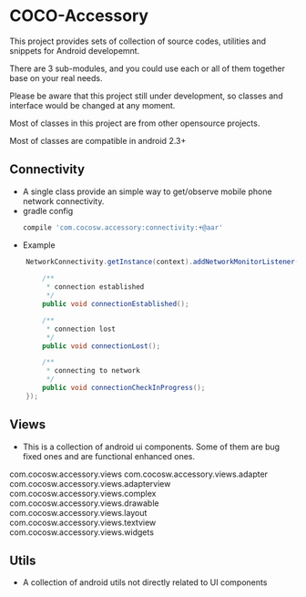 COCO-Accessory
==============

This project provides sets of collection of source codes, utilities and snippets for Android developemnt.

There are 3 sub-modules, and you could use each or all of them together base on your real needs.  
 
Please be aware that this project still under development, so classes and interface would be changed at any moment.
 
Most of classes in this project are from other opensource projects. 

Most of classes are compatible in android 2.3+
 
Connectivity
--------------

- A single class provide an simple way to get/observe mobile phone network connectivity.
- gradle config
    ```groovy
    compile 'com.cocosw.accessory:connectivity:+@aar' 
    ```
- Example
```java    
    NetworkConnectivity.getInstance(context).addNetworkMonitorListener(new NetworkMonitorListener() {
    
        /**
         * connection established
         */
        public void connectionEstablished();

        /**
         * connection lost
         */
        public void connectionLost();

        /**
         * connecting to network
         */
        public void connectionCheckInProgress();
    });
```

Views
--------------

- This is a collection of android ui components. Some of them are bug fixed ones and are functional enhanced ones.

com.cocosw.accessory.views
com.cocosw.accessory.views.adapter	 
com.cocosw.accessory.views.adapterview	 
com.cocosw.accessory.views.complex	 
com.cocosw.accessory.views.drawable	 
com.cocosw.accessory.views.layout	 
com.cocosw.accessory.views.textview	 
com.cocosw.accessory.views.widgets


Utils
---------------

- A collection of android utils not directly related to UI components



